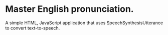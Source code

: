 # Master English pronunciation.
A simple HTML, JavaScript application that uses SpeechSynthesisUtterance to convert text-to-speech.
